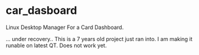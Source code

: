 # car_dasboard
Linux Desktop Manager For a Card Dashboard.

... under recovery.. This is a 7 years old project just ran into. I am making it runable on latest QT. Does not work yet.
